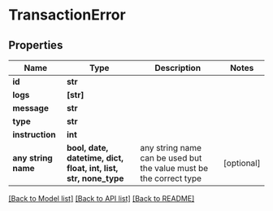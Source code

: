 # TransactionError


## Properties
Name | Type | Description | Notes
------------ | ------------- | ------------- | -------------
**id** | **str** |  | 
**logs** | **[str]** |  | 
**message** | **str** |  | 
**type** | **str** |  | 
**instruction** | **int** |  | 
**any string name** | **bool, date, datetime, dict, float, int, list, str, none_type** | any string name can be used but the value must be the correct type | [optional]

[[Back to Model list]](../README.md#documentation-for-models) [[Back to API list]](../README.md#documentation-for-api-endpoints) [[Back to README]](../README.md)


